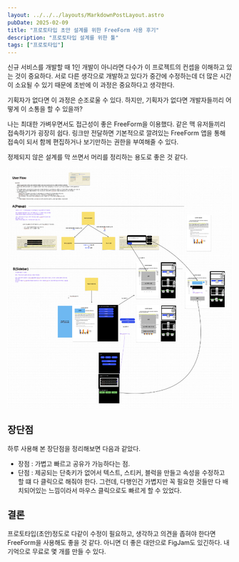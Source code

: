 ```yaml
---
layout: ../../../layouts/MarkdownPostLayout.astro
pubDate: 2025-02-09
title: "프로토타입 초안 설계를 위한 FreeForm 사용 후기"
description: "프로토타입 설계를 위한 툴"
tags: ["프로토타입"]
---
```


신규 서비스를 개발할 때 1인 개발이 아니라면 다수가 이 프로젝트의 컨셉을 이해하고 있는 것이 중요하다.
서로 다른 생각으로 개발하고 있다가 중간에 수정하는데 더 많은 시간이 소요될 수 있기 때문에 초반에 이 과정은 중요하다고 생각한다.

기획자가 없다면 이 과정은 순조로울 수 있다. 하지만, 기획자가 없다면 개발자들끼리 어떻게 이 소통을 할 수 있을까?

나는 최대한 가벼우면서도 접근성이 좋은 FreeForm을 이용했다. 같은 맥 유저들끼리 접속하기가 굉장히 쉽다. 링크만 전달하면 기본적으로 깔려있는 FreeForm 앱을 통해 접속이 되서 함께 편집하거나 보기만하는 권한을 부여해줄 수 있다.

정제되지 않은 설계를 막 쓰면서 머리를 정리하는 용도로 좋은 것 같다.

![](../images/2025-02-09-23-54-15.png)

## 장단점

하루 사용해 본 장단점을 정리해보면 다음과 같았다.

- 장점 : 가볍고 빠르고 공유가 가능하다는 점.
- 단점 : 제공되는 단축키가 없어서 텍스트, 스티커, 블럭을 만들고 속성을 수정하고 할 떄 다 클릭으로 해줘야 한다. 그런데, 다행인건 가볍지만 꼭 필요한 것들만 다 배치되어있는 느낌이라서 마우스 클릭으로도 빠르게 할 수 있었다.

## 결론

프로토타입(초안)정도로 다같이 수정이 필요하고, 생각하고 의견을 좁혀야 한다면 FreeForm을 사용해도 좋을 것 같다. 아니면 더 좋은 대안으로 FigJam도 있긴하다. 내 기억으로 무료로 몇 개를 만들 수 있다.

